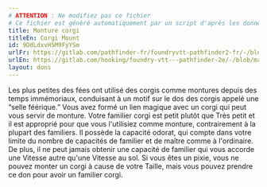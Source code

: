 ```yaml
---
# ATTENTION : Ne modifiez pas ce fichier
# Ce fichier est généré automatiquement par un script d'après les données du module Foundry VTT officiel et de sa traduction
title: Monture corgi
titleEn: Corgi Mount
id: 9OdLdxvH5M9FyYSm
urlFr: https://gitlab.com/pathfinder-fr/foundryvtt-pathfinder2-fr/-/blob/master/data/feats/9OdLdxvH5M9FyYSm.htm
urlEn: https://gitlab.com/hooking/foundry-vtt---pathfinder-2e/-/blob/master/packs/data/feats.db/corgi-mount.json
layout: dons
---
```

Les plus petites des fées ont utilisé des corgis comme montures depuis des temps immémoriaux, conduisant à un motif sur le dos des corgis appelé une “selle féérique.” Vous avez formé un lien magique avec un corgi qui peut vous servir de monture. Votre familier corgi est petit plutôt que Très petit et il est approprié pour que vous l'utilisiez comme monture, contrairement à la plupart des familiers. Il possède la capacité odorat, qui compte dans votre limite du nombre de capacités de familier et de maître comme à l'ordinaire. De plus, il ne peut jamais obtenir une capacité de familier qui vous accorde une Vitesse autre qu'une Vitesse au sol. Si vous êtes un pixie, vous ne pouvez monter un corgi à cause de votre Taille, mais vous pouvez prendre ce don pour avoir un familier corgi.

